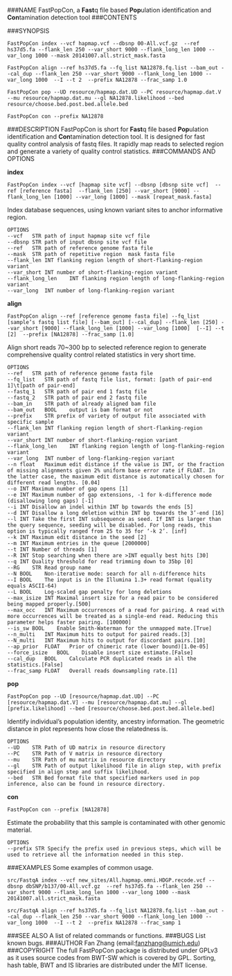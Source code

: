 ###NAME
   FastPopCon, a **Fast**q file based **Pop**ulation identification and **Con**tamination detection tool
###CONTENTS

###SYNOPSIS
```
FastPopCon index --vcf hapmap.vcf --dbsnp 00-All.vcf.gz  --ref hs37d5.fa --flank_len 250 --var_short 9000 --flank_long_len 1000 --var_long 1000 --mask 20141007.all.strict_mask.fasta 

FastPopCon align --ref hs37d5.fa --fq_list NA12878.fq.list --bam_out --cal_dup --flank_len 250 --var_short 9000 --flank_long_len 1000 --var_long 1000  --I --t 2  --prefix NA12878 --frac_samp 1.0 

FastPopCon pop --UD resource/hapmap.dat.UD --PC resource/hapmap.dat.V --mu resource/hapmap.dat.mu --gl NA12878.likelihood --bed resource/choose.bed.post.bed.allele.bed

FastPopCon con --prefix NA12878
```
###DESCRIPTION
   FastPopCon is short for **Fast**q file based **Pop**ulation identification and **Con**tamination detection tool. It is designed for fast quality control analysis of fastq files. It rapidly map reads to selected region and generate a variety of quality control statistics.
###COMMANDS AND OPTIONS

**index**	

    FastPopCon index --vcf [hapmap site vcf] --dbsnp [dbsnp site vcf]  --ref [reference fasta]  --flank_len [250] --var_short [9000] --flank_long_len [1000] --var_long [1000] --mask [repeat_mask.fasta] 

Index database sequences, using known variant sites to anchor informative region.

    OPTIONS
    --vcf	STR	path of input hapmap site vcf file 
    --dbsnp	STR	path of input dbsnp site vcf file
    --ref	STR	path of reference genome fasta file
    --mask	STR	path of repetitive region  mask fasta file
    --flank_len	INT	flanking region length of short-flanking-region variant
    --var_short	INT	number of short-flanking-region variant
    --flank_long_len	INT flanking region length of long-flanking-region variant
    --var_long	INT	number of long-flanking-region variant

**align**

    FastPopCon align --ref [reference genome fasta file] --fq_list [sample’s fastq list file] [--bam_out] [--cal_dup] --flank_len [250] --var_short [9000] --flank_long_len [1000] --var_long [1000]  [--I] --t [2]  --prefix [NA12878] --frac_samp [1.0]

Align short reads 70~300 bp to selected reference region to generate comprehensive quality control related statistics in very short time.
    
    OPTIONS
    --ref	STR	path of reference genome fasta file
    --fq_list	STR path of fastq file list, format: [path of pair-end 1]\t[path of pair-end]
    --fastq_1	STR path of pair end 1 fastq file
    --fastq_2	STR path of pair end 2 fastq file
    --bam_in	STR path of already aligned bam file
    --bam_out	BOOL	output is bam format or not
    --prefix	STR	prefix of variety of output file associated with specific sample
    --flank_len	INT	flanking region length of short-flanking-region variant
    --var_short	INT	number of short-flanking-region variant
    --flank_long_len	INT flanking region length of long-flanking-region variant
    --var_long	INT	number of long-flanking-region variant
    --n	float	Maximum edit distance if the value is INT, or the fraction of missing alignments given 2% uniform base error rate if FLOAT. In the latter case, the maximum edit distance is automatically chosen for different read lengths. [0.04]
    --o	INT	Maximum number of gap opens [1]
    --e	INT	Maximum number of gap extensions, -1 for k-difference mode (disallowing long gaps) [-1]
    --i	INT	Disallow an indel within INT bp towards the ends [5]
    --d	INT	Disallow a long deletion within INT bp towards the 3’-end [16]
    --l	INT	Take the first INT subsequence as seed. If INT is larger than the query sequence, seeding will be disabled. For long reads, this option is typically ranged from 25 to 35 for ‘-k 2’. [inf]
    --k	INT	Maximum edit distance in the seed [2]
    --m	INT	Maximum entries in the queue [2000000]
    --t	INT	Number of threads [1]
    --R	INT	Stop searching when there are >INT equally best hits [30]
    --q	INT	Quality threshold for read trimming down to 35bp [0]
    --RG	STR	Read group name
    --N	BOOL	Non-iterative mode: search for all n-difference hits
    --I	BOOL	The input is in the Illumina 1.3+ read format (quality equals ASCII-64)
    --L	BOOL	Log-scaled gap penalty for long deletions 
    --max_isize	INT	Maximal insert size for a read pair to be considered being mapped properly.[500] 
    --max_occ	INT	Maximum occurrences of a read for pairing. A read with more occurrences will be treated as a single-end read. Reducing this parameter helps faster pairing. [100000]
    --is_sw	BOOL	Enable Smith-Waterman for the unmapped mate.[True]
    --n_multi	INT	Maximum hits to output for paired reads.[3]
    --N_multi	INT	Maximum hits to output for discordant pairs.[10]
    --ap_prior	FLOAT	Prior of chimeric rate (lower bound)[1.0e-05]
    --force_isize	BOOL	Disable insert size estimate.[False]
    --cal_dup	BOOL	Calculate PCR duplicated reads in all the statistics.[False]
    --frac_samp	FLOAT	Overall reads downsampling rate.[1]
**pop**

    FastPopCon pop --UD [resource/hapmap.dat.UD] --PC [resource/hapmap.dat.V] --mu [resource/hapmap.dat.mu] --gl [prefix.likelihood] --bed [resource/choose.bed.post.bed.allele.bed]
Identify individual’s population identity, ancestry information. The geometric distance in plot represents how close the relatedness is.

    OPTIONS
    --UD	STR	Path of UD matrix in resource directory
    --PC	STR	Path of V matrix in resource directory
    --mu	STR	Path of mu matrix in resource directory
    --gl	STR	Path of output likelihood file in align step, with prefix specified in align step and suffix likelihood.
    --bed	STR	Bed format file that specified markers used in pop inference, also can be found in resource directory.
**con**

    FastPopCon con --prefix [NA12878]
Estimate the probability that this sample is contaminated with other genomic material.

    OPTIONS
    --prefix STR Specify the prefix used in previous steps, which will be used to retrieve all the information needed in this step.
###EXAMPLES
   Some examples of common usage.
   
    src/FastqA index --vcf new_sites/All.hapmap.omni.HDGP.recode.vcf --dbsnp dbSNP/b137/00-All.vcf.gz  --ref hs37d5.fa --flank_len 250 --var_short 9000 --flank_long_len 1000 --var_long 1000 --mask 20141007.all.strict_mask.fasta
    
    src/FastqA align --ref hs37d5.fa --fq_list NA12878.fq.list --bam_out --cal_dup --flank_len 250 --var_short 9000 --flank_long_len 1000 --var_long 1000  --I --t 2  --prefix NA12878 --frac_samp 1
###SEE ALSO
   A list of related commands or functions.
###BUGS
   List known bugs.
###AUTHOR
Fan Zhang (email:fanzhang@umich.edu)
###COPYRIGHT
   The full FastPopCon package is distributed under GPLv3 as it uses source codes from BWT-SW which is covered by GPL. Sorting, hash table, BWT and IS libraries are distributed under the MIT license.


